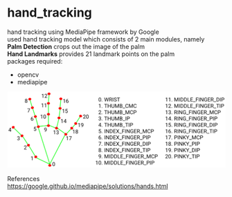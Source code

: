 # hand_tracking
hand tracking using MediaPipe framework by Google <br>
used hand tracking model which consists of 2 main modules, namely <br>
__Palm Detection__ crops out the image of the palm <br>
__Hand Landmarks__ provides 21 landmark points on the palm<br>
packages required: <br>
- opencv <br>
- mediapipe <br>

![](/images/hand_landmarks.png)

References <br>
https://google.github.io/mediapipe/solutions/hands.html
